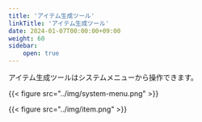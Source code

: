 ```yaml
---
title: 'アイテム生成ツール'
linkTitle: 'アイテム生成ツール'
date: 2024-01-07T00:00:00+09:00
weight: 60
sidebar:
    open: true
---
```


アイテム生成ツールはシステムメニューから操作できます。

{{< figure src="../img/system-menu.png" >}}


{{< figure src="../img/item.png" >}}

